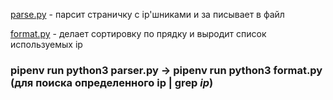 
[parse.py](https://github.com/yadra/parse-network-ips/blob/master/parser.py) - парсит страничку с ip'шниками и за писывает в файл

[format.py](https://github.com/yadra/parse-network-ips/blob/master/format.py) - делает сортировку по прядку и выродит список используемых ip

### pipenv run python3 parser.py -> pipenv run python3 format.py (для поиска определенного ip | grep *ip*)
